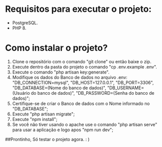 # Requisitos para executar o projeto:

- PostgreSQL.
- PHP 8.

# Como instalar o projeto?
1. Clone o repositório com o comando "git clone" ou então baixe o zip.
2. Execute dentro da pasta do projeto o comando "cp .env.example .env".
3. Execute o comando "php artisan key:generate".
4. Modifique os dados do Banco de dados no arquivo .env: "DB_CONNECTION=mysql", "DB_HOST=127.0.0.1", "DB_PORT=3306", "DB_DATABASE=(Nome do banco de dados)", "DB_USERNAME=(Usuário do banco de dados)", "DB_PASSWORD=(Senha do banco de dados)";
5. Certifique-se de criar o Banco de dados com o Nome informado no "DB_DATABASE";
6. Execute "php artisan migrate";
7. Execute "npm install";
8. Se você não tiver usando o apache use o comando "php artisan serve" para usar a aplicação e logo apos "npm run dev";


##Prontinho, Só testar o projeto agora. : )
